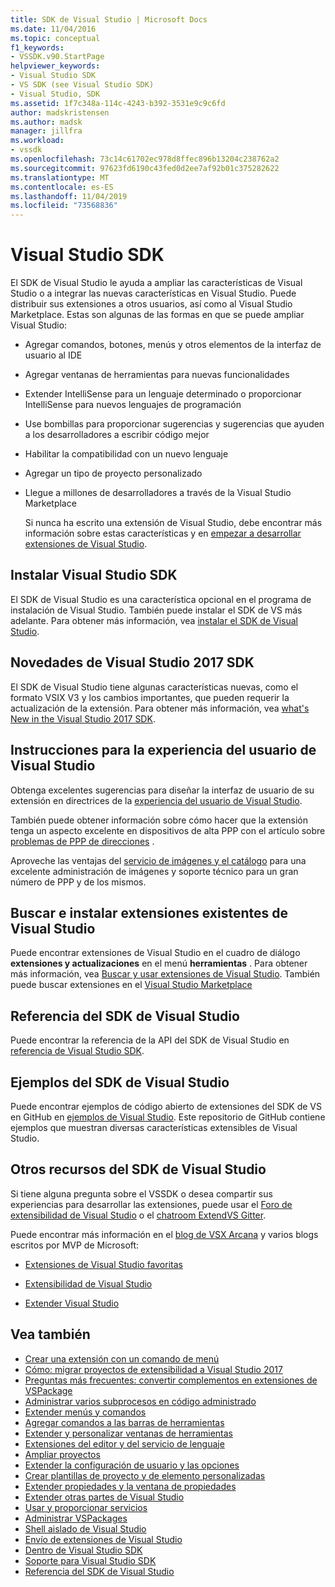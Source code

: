 ```yaml
---
title: SDK de Visual Studio | Microsoft Docs
ms.date: 11/04/2016
ms.topic: conceptual
f1_keywords:
- VSSDK.v90.StartPage
helpviewer_keywords:
- Visual Studio SDK
- VS SDK (see Visual Studio SDK)
- Visual Studio, SDK
ms.assetid: 1f7c348a-114c-4243-b392-3531e9c9c6fd
author: madskristensen
ms.author: madsk
manager: jillfra
ms.workload:
- vssdk
ms.openlocfilehash: 73c14c61702ec978d8ffec896b13204c238762a2
ms.sourcegitcommit: 97623fd6190c43fed0d2ee7af92b01c375282622
ms.translationtype: MT
ms.contentlocale: es-ES
ms.lasthandoff: 11/04/2019
ms.locfileid: "73568836"
---
```

# <a name="visual-studio-sdk"></a>Visual Studio SDK
El SDK de Visual Studio le ayuda a ampliar las características de Visual Studio o a integrar las nuevas características en Visual Studio. Puede distribuir sus extensiones a otros usuarios, así como al Visual Studio Marketplace. Estas son algunas de las formas en que se puede ampliar Visual Studio:

- Agregar comandos, botones, menús y otros elementos de la interfaz de usuario al IDE

- Agregar ventanas de herramientas para nuevas funcionalidades

- Extender IntelliSense para un lenguaje determinado o proporcionar IntelliSense para nuevos lenguajes de programación

- Use bombillas para proporcionar sugerencias y sugerencias que ayuden a los desarrolladores a escribir código mejor

- Habilitar la compatibilidad con un nuevo lenguaje

- Agregar un tipo de proyecto personalizado

- Llegue a millones de desarrolladores a través de la Visual Studio Marketplace

  Si nunca ha escrito una extensión de Visual Studio, debe encontrar más información sobre estas características y en [empezar a desarrollar extensiones de Visual Studio](../extensibility/starting-to-develop-visual-studio-extensions.md).

## <a name="install-the-visual-studio-sdk"></a>Instalar Visual Studio SDK
 El SDK de Visual Studio es una característica opcional en el programa de instalación de Visual Studio. También puede instalar el SDK de VS más adelante. Para obtener más información, vea [instalar el SDK de Visual Studio](../extensibility/installing-the-visual-studio-sdk.md).

## <a name="whats-new-in-the-visual-studio-2017-sdk"></a>Novedades de Visual Studio 2017 SDK
 El SDK de Visual Studio tiene algunas características nuevas, como el formato VSIX V3 y los cambios importantes, que pueden requerir la actualización de la extensión. Para obtener más información, vea [what's New in the Visual Studio 2017 SDK](../extensibility/what-s-new-in-the-visual-studio-2017-sdk.md).

## <a name="visual-studio-user-experience-guidelines"></a>Instrucciones para la experiencia del usuario de Visual Studio
 Obtenga excelentes sugerencias para diseñar la interfaz de usuario de su extensión en directrices de la [experiencia del usuario de Visual Studio](../extensibility/ux-guidelines/visual-studio-user-experience-guidelines.md).

 También puede obtener información sobre cómo hacer que la extensión tenga un aspecto excelente en dispositivos de alta PPP con el artículo sobre [problemas de PPP de direcciones](../extensibility/addressing-dpi-issues2.md) .

 Aproveche las ventajas del [servicio de imágenes y el catálogo](../extensibility/image-service-and-catalog.md) para una excelente administración de imágenes y soporte técnico para un gran número de PPP y de los mismos.

## <a name="find-and-install-existing-visual-studio-extensions"></a>Buscar e instalar extensiones existentes de Visual Studio
 Puede encontrar extensiones de Visual Studio en el cuadro de diálogo **extensiones y actualizaciones** en el menú **herramientas** . Para obtener más información, vea [Buscar y usar extensiones de Visual Studio](../ide/finding-and-using-visual-studio-extensions.md). También puede buscar extensiones en el [Visual Studio Marketplace](https://marketplace.visualstudio.com/)

## <a name="visual-studio-sdk-reference"></a>Referencia del SDK de Visual Studio
 Puede encontrar la referencia de la API del SDK de Visual Studio en [referencia de Visual Studio SDK](../extensibility/visual-studio-sdk-reference.md).

## <a name="visual-studio-sdk-samples"></a>Ejemplos del SDK de Visual Studio
 Puede encontrar ejemplos de código abierto de extensiones del SDK de VS en GitHub en [ejemplos de Visual Studio](https://aka.ms/vs2015sdksamples). Este repositorio de GitHub contiene ejemplos que muestran diversas características extensibles de Visual Studio.

## <a name="other-visual-studio-sdk-resources"></a>Otros recursos del SDK de Visual Studio
 Si tiene alguna pregunta sobre el VSSDK o desea compartir sus experiencias para desarrollar las extensiones, puede usar el [Foro de extensibilidad de Visual Studio](https://social.msdn.microsoft.com/Forums/vstudio/home?forum=vsx) o el [chatroom ExtendVS Gitter](https://gitter.im/Microsoft/extendvs).

 Puede encontrar más información en el [blog de VSX Arcana](https://blogs.msdn.microsoft.com/vsx/) y varios blogs escritos por MVP de Microsoft:

- [Extensiones de Visual Studio favoritas](https://scottdorman.blog/2014/10/05/favorite-visual-studio-extensions/)

- [Extensibilidad de Visual Studio](http://www.visualstudioextensibility.com/overview/vs/)

- [Extender Visual Studio](https://blog.slaks.net/2013-10-18/extending-visual-studio-part-1-getting-started/)

## <a name="see-also"></a>Vea también

- [Crear una extensión con un comando de menú](../extensibility/creating-an-extension-with-a-menu-command.md)
- [Cómo: migrar proyectos de extensibilidad a Visual Studio 2017](../extensibility/how-to-migrate-extensibility-projects-to-visual-studio-2017.md)
- [Preguntas más frecuentes: convertir complementos en extensiones de VSPackage](/visualstudio/extensibility/faq-converting-add-ins-to-vspackage-extensions?view=vs-2015)
- [Administrar varios subprocesos en código administrado](../extensibility/managing-multiple-threads-in-managed-code.md)
- [Extender menús y comandos](../extensibility/extending-menus-and-commands.md)
- [Agregar comandos a las barras de herramientas](../extensibility/adding-commands-to-toolbars.md)
- [Extender y personalizar ventanas de herramientas](../extensibility/extending-and-customizing-tool-windows.md)
- [Extensiones del editor y del servicio de lenguaje](../extensibility/editor-and-language-service-extensions.md)
- [Ampliar proyectos](../extensibility/extending-projects.md)
- [Extender la configuración de usuario y las opciones](../extensibility/extending-user-settings-and-options.md)
- [Crear plantillas de proyecto y de elemento personalizadas](../extensibility/creating-custom-project-and-item-templates.md)
- [Extender propiedades y la ventana de propiedades](../extensibility/extending-properties-and-the-property-window.md)
- [Extender otras partes de Visual Studio](../extensibility/extending-other-parts-of-visual-studio.md)
- [Usar y proporcionar servicios](../extensibility/using-and-providing-services.md)
- [Administrar VSPackages](../extensibility/managing-vspackages.md)
- [Shell aislado de Visual Studio](https://visualstudio.microsoft.com/vs/older-downloads/isolated-shell/)
- [Envío de extensiones de Visual Studio](../extensibility/shipping-visual-studio-extensions.md)
- [Dentro de Visual Studio SDK](../extensibility/internals/inside-the-visual-studio-sdk.md)
- [Soporte para Visual Studio SDK](../extensibility/support-for-the-visual-studio-sdk.md)
- [Referencia del SDK de Visual Studio](../extensibility/visual-studio-sdk-reference.md)
